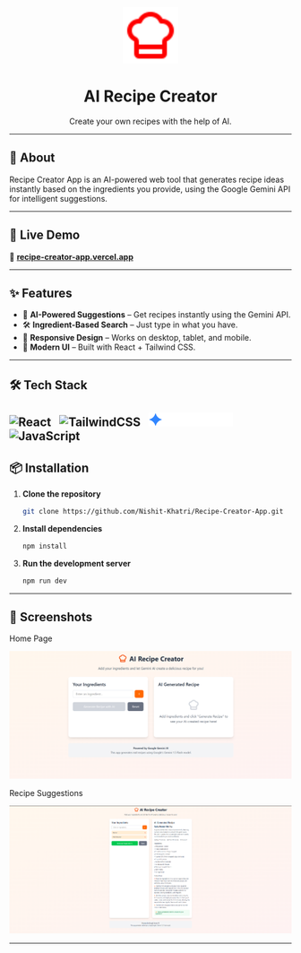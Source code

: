 <!-- Banner or Logo -->
<p align="center">
  <img src="./public/logo.svg" alt="SecureVault Logo" width="100"/>
</p>

<h1 align="center"> AI Recipe Creator</h1>
<p align="center">
  Create your own recipes with the help of AI.
  <br>

---

## 📌 About
Recipe Creator App is an AI-powered web tool that generates recipe ideas instantly based on the ingredients you provide, using the Google Gemini API for intelligent suggestions.

---

## 🚀 Live Demo
🔗 **[recipe-creator-app.vercel.app](https://recipe-creator-app.vercel.app/)**  

---

## ✨ Features
- 🥗 **AI-Powered Suggestions** – Get recipes instantly using the Gemini API.  
- 🛠 **Ingredient-Based Search** – Just type in what you have.  
- 📱 **Responsive Design** – Works on desktop, tablet, and mobile.  
- 🎨 **Modern UI** – Built with React + Tailwind CSS.

---

## 🛠️ Tech Stack
![React](https://img.shields.io/badge/react-%2320232a.svg?style=for-the-badge&logo=react&logoColor=%2361DAFB)&nbsp; &nbsp;![TailwindCSS](https://img.shields.io/badge/tailwindcss-%2338B2AC.svg?style=for-the-badge&logo=tailwind-css&logoColor=white)&nbsp; &nbsp;![GeminiApi](./public/gemini-api-icon.svg)&nbsp; &nbsp;![JavaScript](https://img.shields.io/badge/javascript-%23323330.svg?style=for-the-badge&logo=javascript&logoColor=%23F7DF1E)
---

## 📦 Installation
1. **Clone the repository**
    ```bash
    git clone https://github.com/Nishit-Khatri/Recipe-Creator-App.git

    ```
2. **Install dependencies**
    ```bash
    npm install
    ```
3. **Run the development server**
    ```bash
    npm run dev
    ```

---

## 📸 Screenshots
 Home Page

![Home](./public/Screenshots/Homepage.png)

 Recipe Suggestions  

![Recipes](./public/Screenshots/Recipe%20Suggestions.png)

 
---